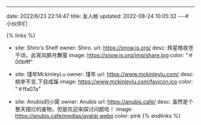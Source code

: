 ---
date: 2022/6/23 22:14:47
title: 友人帐
updated: 2022-08-24 10:05:32
---# 小伙伴们

{% links %}
- site: Shiro's Shelf
  owner: Shiro.
  url: https://snow.js.org/
  desc: 辉星皓夜苍千顷，此宵风醉月舞萤
  image: https://snow.js.org/img/share.jpg
  color: "＃00bfff"
  
- site: 瑾年MckinleyLu
  owner: 瑾年
  url: https://www.mckinleylu.com/
  desc: 桃李不言,下自成蹊
  image: https://www.mckinleylu.com/favicon.ico
  color: "＃ffa07a"
  
- site: Anubis的小窝
  owner: Anubis
  url: https://anubis.cafe/
  desc: 虽然是个整天摆烂的废物，但是欢迎来探讨问题哈！
  image: https://anubis.cafe/medias/avatar.webp
  color: pink
{% endlinks %}
